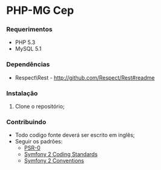 # PHP-MG Cep

### Requerimentos
* PHP 5.3
* MySQL 5.1


### Dependências
* Respect\Rest - http://github.com/Respect/Rest#readme


### Instalação
1. Clone o repositório;


### Contribuindo
* Todo codigo fonte deverá ser escrito em inglês;
* Seguir os padrões:
    * [PSR-0](http://groups.google.com/group/php-standards/web/psr-0-final-proposal)
    * [Symfony 2 Coding Standards](http://symfony.com/doc/current/contributing/code/standards.html)
    * [Symfony 2 Conventions](http://symfony.com/doc/current/contributing/code/conventions.html)
